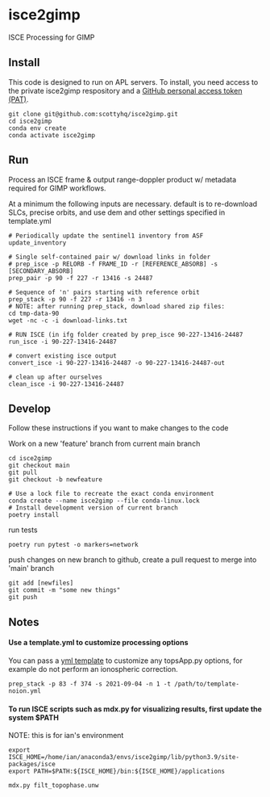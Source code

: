 # isce2gimp
ISCE Processing for GIMP

## Install

This code is designed to run on APL servers. To install, you need access to the private isce2gimp respository and a [GitHub personal access token (PAT)](https://docs.github.com/en/github/authenticating-to-github/keeping-your-account-and-data-secure/creating-a-personal-access-token).

```
git clone git@github.com:scottyhq/isce2gimp.git
cd isce2gimp
conda env create
conda activate isce2gimp
```

## Run

Process an ISCE frame & output range-doppler product w/ metadata required for GIMP workflows.

At a minimum the following inputs are necessary. default is to re-download SLCs, precise orbits, and use
dem and other settings specified in template.yml

```
# Periodically update the sentinel1 inventory from ASF
update_inventory

# Single self-contained pair w/ download links in folder
# prep_isce -p RELORB -f FRAME_ID -r [REFERENCE_ABSORB] -s [SECONDARY_ABSORB]
prep_pair -p 90 -f 227 -r 13416 -s 24487

# Sequence of 'n' pairs starting with reference orbit
prep_stack -p 90 -f 227 -r 13416 -n 3
# NOTE: after running prep_stack, download shared zip files:
cd tmp-data-90
wget -nc -c -i download-links.txt

# RUN ISCE (in ifg folder created by prep_isce 90-227-13416-24487
run_isce -i 90-227-13416-24487

# convert existing isce output
convert_isce -i 90-227-13416-24487 -o 90-227-13416-24487-out

# clean up after ourselves
clean_isce -i 90-227-13416-24487
```

## Develop

Follow these instructions if you want to make changes to the code

Work on a new 'feature' branch from current main branch
```
cd isce2gimp
git checkout main
git pull
git checkout -b newfeature
```

```
# Use a lock file to recreate the exact conda environment
conda create --name isce2gimp --file conda-linux.lock
# Install development version of current branch
poetry install
```

run tests
```
poetry run pytest -o markers=network
```

push changes on new branch to github, create a pull request to merge into 'main' branch
```
git add [newfiles]
git commit -m "some new things"
git push
```


## Notes

#### Use a template.yml to customize processing options

You can pass a [yml template](isce2gimp/data/template-noion.yml) to customize any topsApp.py options, for example do not perform an ionospheric correction.
```
prep_stack -p 83 -f 374 -s 2021-09-04 -n 1 -t /path/to/template-noion.yml
```

#### To run ISCE scripts such as mdx.py for visualizing results, first update the system $PATH

NOTE: this is for ian's environment
```
export ISCE_HOME=/home/ian/anaconda3/envs/isce2gimp/lib/python3.9/site-packages/isce
export PATH=$PATH:${ISCE_HOME}/bin:${ISCE_HOME}/applications

mdx.py filt_topophase.unw
```
